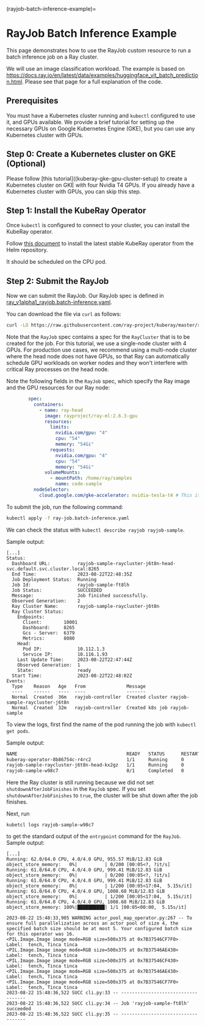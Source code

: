 (rayjob-batch-inference-example)=

# RayJob Batch Inference Example

This page demonstrates how to use the RayJob custom resource to run a batch inference job on a Ray cluster.

We will use an image classification workload.  The example is based on <https://docs.ray.io/en/latest/data/examples/huggingface_vit_batch_prediction.html>. Please see that page for a full explanation of the code.

## Prerequisites

You must have a Kubernetes cluster running and `kubectl` configured to use it, and GPUs available.  We provide a brief tutorial for setting up the necessary GPUs on Google Kubernetes Engine (GKE), but you can use any Kubernetes cluster with GPUs.

## Step 0: Create a Kubernetes cluster on GKE (Optional)

Please follow [this tutorial]((kuberay-gke-gpu-cluster-setup) to create a Kubernetes cluster on GKE with four Nvidia T4 GPUs.  If you already have a Kubernetes cluster with GPUs, you can skip this step.

## Step 1: Install the KubeRay Operator

Once `kubectl` is configured to connect to your cluster, you can install the KubeRay operator.

Follow [this document](kuberay-operator-deploy) to install the latest stable KubeRay operator from the Helm repository.

It should be scheduled on the CPU pod.

## Step 2: Submit the RayJob

Now we can submit the RayJob.  Our RayJob spec is defined in [ray_v1alpha1_rayjob.batch-inference.yaml](https://github.com/ray-project/kuberay/blob/master/ray-operator/config/samples/ray-job.batch-inference.yaml).

You can download the file via `curl` as follows:

```bash
curl -LO https://raw.githubusercontent.com/ray-project/kuberay/master/ray-operator/config/samples/ray-job.batch-inference.yaml
```

Note that the `RayJob` spec contains a spec for the `RayCluster` that is to be created for the job. For this tutorial, we use a single-node cluster with 4 GPUs.  For production use cases, we recommend using a multi-node cluster where the head node does not have GPUs, so that Ray can automatically schedule GPU workloads on worker nodes and they won't interfere with critical Ray processes on the head node.

Note the following fields in the `RayJob` spec, which specify the Ray image and the GPU resources for our Ray node:

```yaml
        spec:
          containers:
            - name: ray-head
              image: rayproject/ray-ml:2.6.3-gpu
              resources:
                limits:
                  nvidia.com/gpu: "4"
                  cpu: "54"
                  memory: "54Gi"
                requests:
                  nvidia.com/gpu: "4"
                  cpu: "54"
                  memory: "54Gi"
              volumeMounts:
                - mountPath: /home/ray/samples
                  name: code-sample
          nodeSelector:
            cloud.google.com/gke-accelerator: nvidia-tesla-t4 # This is the GPU type we used in the GPU node pool.
```

To submit the job, run the following command:

```bash
kubectl apply -f ray-job.batch-inference.yaml
```

We can check the status with `kubectl describe rayjob rayjob-sample`.

Sample output:

```
[...]
Status:
  Dashboard URL:          rayjob-sample-raycluster-j6t8n-head-svc.default.svc.cluster.local:8265
  End Time:               2023-08-22T22:48:35Z
  Job Deployment Status:  Running
  Job Id:                 rayjob-sample-ft8lh
  Job Status:             SUCCEEDED
  Message:                Job finished successfully.
  Observed Generation:    2
  Ray Cluster Name:       rayjob-sample-raycluster-j6t8n
  Ray Cluster Status:
    Endpoints:
      Client:        10001
      Dashboard:     8265
      Gcs - Server:  6379
      Metrics:       8080
    Head:
      Pod IP:             10.112.1.3
      Service IP:         10.116.1.93
    Last Update Time:     2023-08-22T22:47:44Z
    Observed Generation:  1
    State:                ready
  Start Time:             2023-08-22T22:48:02Z
Events:
  Type    Reason   Age   From               Message
  ----    ------   ----  ----               -------
  Normal  Created  36m   rayjob-controller  Created cluster rayjob-sample-raycluster-j6t8n
  Normal  Created  32m   rayjob-controller  Created k8s job rayjob-sample
```

To view the logs, first find the name of the pod running the job with `kubectl get pods`.

Sample output:

```bash
NAME                                        READY   STATUS      RESTARTS   AGE
kuberay-operator-8b86754c-r4rc2             1/1     Running     0          25h
rayjob-sample-raycluster-j6t8n-head-kx2gz   1/1     Running     0          35m
rayjob-sample-w98c7                         0/1     Completed   0          30m
```

Here the Ray cluster is still running because we did not set `shutdownAfterJobFinishes` in the `RayJob` spec.  If you set `shutdownAfterJobFinishes` to `true`, the cluster will be shut down after the job finishes.

Next, run

```text
kubetcl logs rayjob-sample-w98c7
```

to get the standard output of the `entrypoint` command for the `RayJob`.  Sample output:

```text
[...]
Running: 62.0/64.0 CPU, 4.0/4.0 GPU, 955.57 MiB/12.83 GiB object_store_memory:   0%|          | 0/200 [00:05<?, ?it/s]
Running: 61.0/64.0 CPU, 4.0/4.0 GPU, 999.41 MiB/12.83 GiB object_store_memory:   0%|          | 0/200 [00:05<?, ?it/s]
Running: 61.0/64.0 CPU, 4.0/4.0 GPU, 999.41 MiB/12.83 GiB object_store_memory:   0%|          | 1/200 [00:05<17:04,  5.15s/it]
Running: 61.0/64.0 CPU, 4.0/4.0 GPU, 1008.68 MiB/12.83 GiB object_store_memory:   0%|          | 1/200 [00:05<17:04,  5.15s/it]
Running: 61.0/64.0 CPU, 4.0/4.0 GPU, 1008.68 MiB/12.83 GiB object_store_memory: 100%|██████████| 1/1 [00:05<00:00,  5.15s/it]  
                                                                                                                             
2023-08-22 15:48:33,905 WARNING actor_pool_map_operator.py:267 -- To ensure full parallelization across an actor pool of size 4, the specified batch size should be at most 5. Your configured batch size for this operator was 16.
<PIL.Image.Image image mode=RGB size=500x375 at 0x7B37546CF7F0>
Label:  tench, Tinca tinca
<PIL.Image.Image image mode=RGB size=500x375 at 0x7B37546AE430>
Label:  tench, Tinca tinca
<PIL.Image.Image image mode=RGB size=500x375 at 0x7B37546CF430>
Label:  tench, Tinca tinca
<PIL.Image.Image image mode=RGB size=500x375 at 0x7B37546AE430>
Label:  tench, Tinca tinca
<PIL.Image.Image image mode=RGB size=500x375 at 0x7B37546CF7F0>
Label:  tench, Tinca tinca
2023-08-22 15:48:36,522 SUCC cli.py:33 -- -----------------------------------
2023-08-22 15:48:36,522 SUCC cli.py:34 -- Job 'rayjob-sample-ft8lh' succeeded
2023-08-22 15:48:36,522 SUCC cli.py:35 -- -----------------------------------
```
